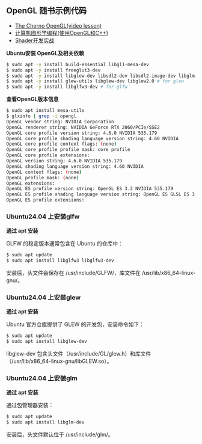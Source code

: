 ## OpenGL 随书示例代码

- [The Cherno OpenGL(video lesson)](The.Cherno.OpenGL.Tutorial)
- [计算机图形学编程(使用OpenGL和C++)](Computer.Graphics.Programming.In.OpenGL.With.Cpp)
- [Shader开发实战](Practical.Shader.Development)


**Ubuntu安装 OpenGL及相关依赖**

```bash
$ sudo apt -y install build-essential libgl1-mesa-dev
$ sudo apt -y install freeglut3-dev
$ sudo apt -y install libglew-dev libsdl2-dev libsdl2-image-dev libglm-dev libfreetype6-dev
$ sudo apt -y install glew-utils libglew-dev libglew2.0 # for glew
$ sudo apt -y install libglfw3-dev # for glfw
```


**查看OpenGL版本信息**

```bash
$ sudo apt install mesa-utils
$ glxinfo | grep -i opengl
OpenGL vendor string: NVIDIA Corporation
OpenGL renderer string: NVIDIA GeForce RTX 2060/PCIe/SSE2
OpenGL core profile version string: 4.6.0 NVIDIA 535.179
OpenGL core profile shading language version string: 4.60 NVIDIA
OpenGL core profile context flags: (none)
OpenGL core profile profile mask: core profile
OpenGL core profile extensions:
OpenGL version string: 4.6.0 NVIDIA 535.179
OpenGL shading language version string: 4.60 NVIDIA
OpenGL context flags: (none)
OpenGL profile mask: (none)
OpenGL extensions:
OpenGL ES profile version string: OpenGL ES 3.2 NVIDIA 535.179
OpenGL ES profile shading language version string: OpenGL ES GLSL ES 3.20
OpenGL ES profile extensions:
```

### Ubuntu24.04 上安装glfw

**通过 apt 安装**

GLFW 的稳定版本通常包含在 Ubuntu 的仓库中：

```bash
$ sudo apt update
$ sudo apt install libglfw3 libglfw3-dev
```

安装后，头文件会保存在 /usr/include/GLFW/，库文件在 /usr/lib/x86_64-linux-gnu/。

### Ubuntu24.04 上安装glew

**通过 apt 安装**

Ubuntu 官方仓库提供了 GLEW 的开发包，安装命令如下：

```bash
$ sudo apt update
$ sudo apt install libglew-dev
```

libglew-dev 包含头文件（/usr/include/GL/glew.h）和库文件（/usr/lib/x86_64-linux-gnu/libGLEW.so）。

### Ubuntu24.04 上安装glm

**通过 apt 安装**

通过包管理器安装：

```bash
$ sudo apt update
$ sudo apt install libglm-dev
```

安装后，头文件默认位于 /usr/include/glm/。
